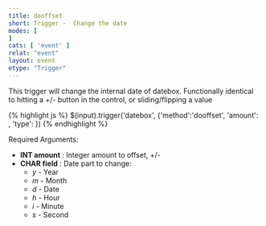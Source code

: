 ```yaml
---
title: dooffset
short: Trigger -  Change the date
modes: [
]
cats: [ 'event' ]
relat: "event"
layout: event
etype: "Trigger"
---
```


This trigger will change the internal date of datebox.  Functionally identical 
to hitting a +/- button in the control, or sliding/flipping a value

{% highlight js %}
$(input).trigger('datebox', {'method':'dooffset', 'amount': <INT amount>, 'type': <CHAR field>})
{% endhighlight %}

Required Arguments:

 - **INT amount** : Integer amount to offset, +/-
 - **CHAR field** : Date part to change:
   - *y* - Year
   - *m* - Month
   - *d* - Date
   - *h* - Hour
   - *i* - Minute
   - *s* - Second
   
